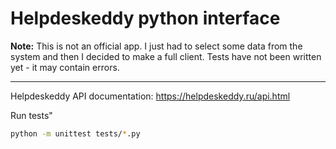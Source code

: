 
# Helpdeskeddy python interface

**Note:** This is not an official app. I just had to select some data from the system and then I decided to make a full client. Tests have not been written yet - it may contain errors.

------------

Helpdeskeddy API documentation: https://helpdeskeddy.ru/api.html


Run tests"
```sh
python -m unittest tests/*.py
```
